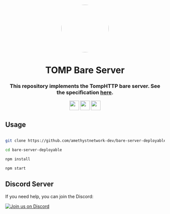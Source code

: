 <div align="center">

<kbd>
<img style="border-radius:50%" height="150px" src="https://raw.githubusercontent.com/amethystnetwork-dev/bare-server-deployable/master/logo.png">
</kbd>

<h1>TOMP Bare Server</h1>

<h3>This repository implements the TompHTTP bare server. See the specification <a href="https://github.com/tomphttp/specifications/blob/master/BareServer.md">here</a>.</h3>

<a href="https://amethystnetwork-dev.github.io/utils/deploy/heroku?repo=bare-server-deployable"><img height="30px" src="https://img.shields.io/badge/heroku-%23430098.svg?style=for-the-badge&logo=heroku&logoColor=white"><img></a>
<a href="https://amethystnetwork-dev.github.io/utils/deploy/replit?repo=bare-server-deployable"><img height="30px" src="https://amethystnetwork-dev.github.io/assets/replit.svg"><img></a>
<a href="https://railway.app/new/template?template=https://github.com/IDontCodee/bare-server-deployable"><img height="30px" src="https://img.shields.io/badge/Railway-%234f0599.svg?style=for-the-badge&logo=railway&logoColor=white"><img></a>
</div>

## Usage

```bash

git clone https://github.com/amethystnetwork-dev/bare-server-deployable

cd bare-server-deployable

npm install

npm start

```

## Discord Server

If you need help, you can join the Discord:

[![Join us on Discord](https://invidget.switchblade.xyz/J3VPy5Vy8x?theme=light)](https://discord.gg/J3VPy5Vy8x)

